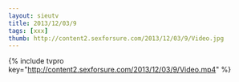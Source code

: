 ```yaml
--- 
layout: sieutv
title: 2013/12/03/9
tags: [xxx]
thumb: http://content2.sexforsure.com/2013/12/03/9/Video.jpg
---
```

{% include tvpro key="http://content2.sexforsure.com/2013/12/03/9/Video.mp4" %} 
